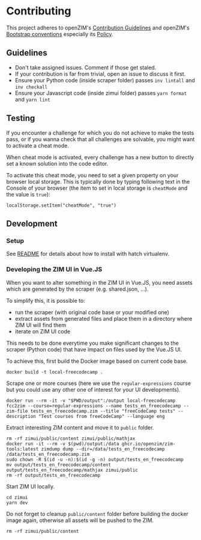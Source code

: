 # Contributing

This project adheres to openZIM's [Contribution Guidelines](https://github.com/openzim/overview/wiki/Contributing)
and openZIM's [Bootstrap conventions](https://github.com/openzim/_python-bootstrap/wiki/) especially its
[Policy](https://github.com/openzim/_python-bootstrap/wiki/Policy).

## Guidelines

- Don't take assigned issues. Comment if those get staled.
- If your contribution is far from trivial, open an issue to discuss it first.
- Ensure your Python code (inside scraper folder) passes `inv lintall` and `inv checkall`
- Ensure your Javascript code (inside zimui folder) passes `yarn format` and `yarn lint`

## Testing

If you encounter a challenge for which you do not achieve to make the tests pass, or if you wanna check that all challenges are
solvable, you might want to activate a cheat mode.

When cheat mode is activated, every challenge has a new button to directly set a known solution into the code editor.

To activate this cheat mode, you need to set a given property on your browser local storage. This is typically done by typing
following text in the Console of your browser (the item to set in local storage is `cheatMode` and the value is `true`):

```
localStorage.setItem("cheatMode", "true")
```

## Development

### Setup

See [README](README.md) for details about how to install with hatch virtualenv.

### Developing the ZIM UI in Vue.JS

When you want to alter something in the ZIM UI in Vue.JS, you need assets which are generated by the scraper (e.g. shared.json, ...).

To simplify this, it is possible to:

- run the scraper (with original code base or your modified one)
- extract assets from generated files and place them in a directory where ZIM UI will find them
- iterate on ZIM UI code

This needs to be done everytime you make significant changes to the scraper (Python code) that have impact on files used by the Vue.JS UI.

To achieve this, first build the Docker image based on current code base.

```
docker build -t local-freecodecamp .
```

Scrape one or more courses (here we use the `regular-expressions` course but you could use any other one of interest for your UI developments).

```
docker run --rm -it -v "$PWD/output":/output local-freecodecamp fcc2zim --course=regular-expressions --name tests_en_freecodecamp --zim-file tests_en_freecodecamp.zim --title "freeCodeCamp tests" --description "Test courses from freeCodeCamp" --language eng
```

Extract interesting ZIM content and move it to `public` folder.

```
rm -rf zimui/public/content zimui/public/mathjax
docker run -it --rm -v $(pwd)/output:/data ghcr.io/openzim/zim-tools:latest zimdump dump --dir=/data/tests_en_freecodecamp /data/tests_en_freecodecamp.zim
sudo chown -R $(id -u -n):$(id -g -n) output/tests_en_freecodecamp
mv output/tests_en_freecodecamp/content output/tests_en_freecodecamp/mathjax zimui/public
rm -rf output/tests_en_freecodecamp
```

Start ZIM UI locally.

```
cd zimui
yarn dev
```

Do not forget to cleanup `public/content` folder before building the docker image again, otherwise all assets will be pushed to the ZIM.

```
rm -rf zimui/public/content
```
